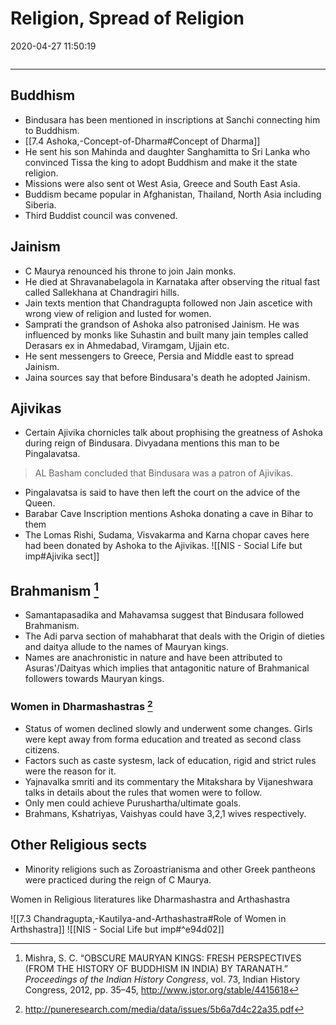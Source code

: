 # Religion, Spread of Religion
2020-04-27 11:50:19
            
```toc
```
---

## Buddhism

- Bindusara has been mentioned in inscriptions at Sanchi connecting him to Buddhism.
- [[7.4 Ashoka,-Concept-of-Dharma#Concept of Dharma]] 
- He sent his son Mahinda and daughter Sanghamitta to Sri Lanka who convinced Tissa the king to adopt Buddhism and make it the state religion.
- Missions were also sent ot West Asia, Greece and South East Asia.
- Buddism became popular in Afghanistan, Thailand, North Asia including Siberia. 
- Third Buddist council was convened.  


## Jainism
- C Maurya renounced his throne to join Jain monks.
- He died at Shravanabelagola in Karnataka after observing the ritual fast called Sallekhana at Chandragiri hills.
- Jain texts mention that Chandragupta followed non Jain ascetice with wrong view of religion and lusted for women.
- Samprati the grandson of Ashoka also patronised Jainism. He was influenced by monks like Suhastin and built many jain temples called Derasars ex in Ahmedabad, Viramgam, Ujjain etc.
- He sent messengers to Greece, Persia and Middle east to spread Jainism.
- Jaina sources say that before Bindusara's death he adopted Jainism.

## Ajivikas
 - Certain Ajivika chornicles talk about prophising the greatness of Ashoka during reign of Bindusara. Divyadana mentions this man to be Pingalavatsa.
 > AL Basham concluded that Bindusara was a patron of Ajivikas.
 - Pingalavatsa is said to have then left the court on the advice of the Queen.
- Barabar Cave Inscription mentions Ashoka donating a cave in Bihar to them
- The Lomas Rishi, Sudama, Visvakarma and Karna chopar caves here had been donated by Ashoka to the Ajivikas.
![[NIS - Social Life but imp#Ajivika sect]]

## Brahmanism [^1]
- Samantapasadika and Mahavamsa suggest that Bindusara followed Brahmanism.
- The Adi parva section of mahabharat that deals with the Origin of dieties and daitya allude to the names of Mauryan kings.
- Names are anachronistic in nature and have been attributed to Asuras'/Daityas which implies that antagonitic nature of Brahmanical followers towards Mauryan kings.

### Women in Dharmashastras [^2]
- Status of women declined slowly and underwent some changes. Girls were kept away from forma education and treated as second class citizens.
- Factors such as caste systesm, lack of education, rigid and strict rules were the reason for it.
-  Yajnavalka smriti and its commentary the Mitakshara by Vijaneshwara talks in details about the rules that women were to follow.
- Only men could achieve Purushartha/ultimate goals.
- Brahmans, Kshatriyas, Vaishyas could have 3,2,1 wives respectively.

 
## Other Religious sects
- Minority religions such as Zoroastrianisma and other Greek pantheons were practiced during the reign of C Maurya.

Women in Religious literatures like Dharmashastra and Arthashastra  

![[7.3 Chandragupta,-Kautilya-and-Arthashastra#Role of Women in Arthshastra]]
![[NIS - Social Life but imp#^e94d02]]



[^1]: Mishra, S. C. “OBSCURE MAURYAN KINGS: FRESH PERSPECTIVES (FROM THE HISTORY OF BUDDHISM IN INDIA) BY TARANATH.” _Proceedings of the Indian History Congress_, vol. 73, Indian History Congress, 2012, pp. 35–45, http://www.jstor.org/stable/4415618
[^2]: http://puneresearch.com/media/data/issues/5b6a7d4c22a35.pdf